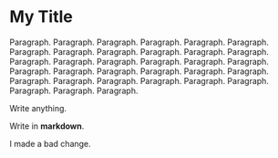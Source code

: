 # My Title

Paragraph. Paragraph. Paragraph. Paragraph. Paragraph. Paragraph. Paragraph. Paragraph. Paragraph. Paragraph. Paragraph. Paragraph. Paragraph. Paragraph. Paragraph. Paragraph. Paragraph. Paragraph. Paragraph. Paragraph. Paragraph. Paragraph. Paragraph. Paragraph. Paragraph. Paragraph. Paragraph. Paragraph. Paragraph. Paragraph. Paragraph. Paragraph. Paragraph. 

Write anything. 

Write in **markdown**. 

I made a bad change. 
